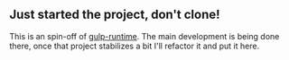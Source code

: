 ## Just started the project, don't clone!

This is an spin-off of [gulp-runtime](https://github.com/stringparser/gulp-runtime). The main development is being done there, once that project stabilizes a bit I'll refactor it and put it here.